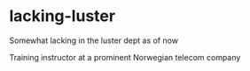 # lacking-luster
Somewhat lacking in the luster dept as of now

Training instructor at a prominent Norwegian telecom company
